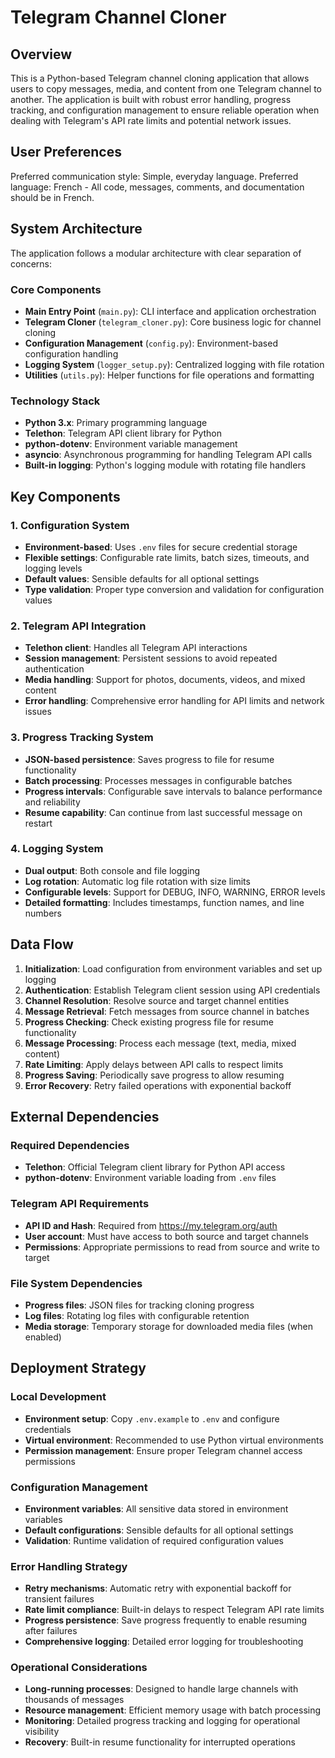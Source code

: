 # Telegram Channel Cloner

## Overview

This is a Python-based Telegram channel cloning application that allows users to copy messages, media, and content from one Telegram channel to another. The application is built with robust error handling, progress tracking, and configuration management to ensure reliable operation when dealing with Telegram's API rate limits and potential network issues.

## User Preferences

Preferred communication style: Simple, everyday language.
Preferred language: French - All code, messages, comments, and documentation should be in French.

## System Architecture

The application follows a modular architecture with clear separation of concerns:

### Core Components
- **Main Entry Point** (`main.py`): CLI interface and application orchestration
- **Telegram Cloner** (`telegram_cloner.py`): Core business logic for channel cloning
- **Configuration Management** (`config.py`): Environment-based configuration handling
- **Logging System** (`logger_setup.py`): Centralized logging with file rotation
- **Utilities** (`utils.py`): Helper functions for file operations and formatting

### Technology Stack
- **Python 3.x**: Primary programming language
- **Telethon**: Telegram API client library for Python
- **python-dotenv**: Environment variable management
- **asyncio**: Asynchronous programming for handling Telegram API calls
- **Built-in logging**: Python's logging module with rotating file handlers

## Key Components

### 1. Configuration System
- **Environment-based**: Uses `.env` files for secure credential storage
- **Flexible settings**: Configurable rate limits, batch sizes, timeouts, and logging levels
- **Default values**: Sensible defaults for all optional settings
- **Type validation**: Proper type conversion and validation for configuration values

### 2. Telegram API Integration
- **Telethon client**: Handles all Telegram API interactions
- **Session management**: Persistent sessions to avoid repeated authentication
- **Media handling**: Support for photos, documents, videos, and mixed content
- **Error handling**: Comprehensive error handling for API limits and network issues

### 3. Progress Tracking System
- **JSON-based persistence**: Saves progress to file for resume functionality
- **Batch processing**: Processes messages in configurable batches
- **Progress intervals**: Configurable save intervals to balance performance and reliability
- **Resume capability**: Can continue from last successful message on restart

### 4. Logging System
- **Dual output**: Both console and file logging
- **Log rotation**: Automatic log file rotation with size limits
- **Configurable levels**: Support for DEBUG, INFO, WARNING, ERROR levels
- **Detailed formatting**: Includes timestamps, function names, and line numbers

## Data Flow

1. **Initialization**: Load configuration from environment variables and set up logging
2. **Authentication**: Establish Telegram client session using API credentials
3. **Channel Resolution**: Resolve source and target channel entities
4. **Message Retrieval**: Fetch messages from source channel in batches
5. **Progress Checking**: Check existing progress file for resume functionality
6. **Message Processing**: Process each message (text, media, mixed content)
7. **Rate Limiting**: Apply delays between API calls to respect limits
8. **Progress Saving**: Periodically save progress to allow resuming
9. **Error Recovery**: Retry failed operations with exponential backoff

## External Dependencies

### Required Dependencies
- **Telethon**: Official Telegram client library for Python API access
- **python-dotenv**: Environment variable loading from `.env` files

### Telegram API Requirements
- **API ID and Hash**: Required from https://my.telegram.org/auth
- **User account**: Must have access to both source and target channels
- **Permissions**: Appropriate permissions to read from source and write to target

### File System Dependencies
- **Progress files**: JSON files for tracking cloning progress
- **Log files**: Rotating log files with configurable retention
- **Media storage**: Temporary storage for downloaded media files (when enabled)

## Deployment Strategy

### Local Development
- **Environment setup**: Copy `.env.example` to `.env` and configure credentials
- **Virtual environment**: Recommended to use Python virtual environments
- **Permission management**: Ensure proper Telegram channel access permissions

### Configuration Management
- **Environment variables**: All sensitive data stored in environment variables
- **Default configurations**: Sensible defaults for all optional settings
- **Validation**: Runtime validation of required configuration values

### Error Handling Strategy
- **Retry mechanisms**: Automatic retry with exponential backoff for transient failures
- **Rate limit compliance**: Built-in delays to respect Telegram API rate limits
- **Progress persistence**: Save progress frequently to enable resuming after failures
- **Comprehensive logging**: Detailed error logging for troubleshooting

### Operational Considerations
- **Long-running processes**: Designed to handle large channels with thousands of messages
- **Resource management**: Efficient memory usage with batch processing
- **Monitoring**: Detailed progress tracking and logging for operational visibility
- **Recovery**: Built-in resume functionality for interrupted operations